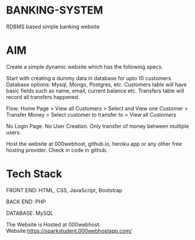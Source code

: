 # BANKING-SYSTEM
RDBMS based simple banking website

# AIM

Create a simple dynamic website which has the following specs.

Start with creating a dummy data in database for upto 10 customers. Database options: Mysql, Mongo, Postgres, etc. Customers table will have basic fields such as name, email, current balance etc. Transfers table will record all transfers happened.

Flow: Home Page > View all Customers > Select and View one Customer > Transfer Money > Select customer to transfer to > View all Customers

No Login Page. No User Creation. Only transfer of money between multiple users.

Host the website at 000webhost, github.io, heroku app or any other free hosting provider. Check in code in github.

# Tech Stack

FRONT END: HTML, CSS, JavaScript, Bootstrap

BACK END: PHP

DATABASE: MySQL

The Website is Hosted at 000webhost.
Website:https://sparkstudent.000webhostapp.com/
